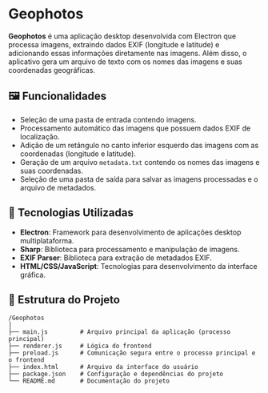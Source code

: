 # Geophotos

**Geophotos** é uma aplicação desktop desenvolvida com Electron que processa imagens, extraindo dados EXIF (longitude e latitude) e adicionando essas informações diretamente nas imagens. Além disso, o aplicativo gera um arquivo de texto com os nomes das imagens e suas coordenadas geográficas.

## 🖼️ Funcionalidades

- Seleção de uma pasta de entrada contendo imagens.
- Processamento automático das imagens que possuem dados EXIF de localização.
- Adição de um retângulo no canto inferior esquerdo das imagens com as coordenadas (longitude e latitude).
- Geração de um arquivo `metadata.txt` contendo os nomes das imagens e suas coordenadas.
- Seleção de uma pasta de saída para salvar as imagens processadas e o arquivo de metadados.

## 🚀 Tecnologias Utilizadas

- **Electron**: Framework para desenvolvimento de aplicações desktop multiplataforma.
- **Sharp**: Biblioteca para processamento e manipulação de imagens.
- **EXIF Parser**: Biblioteca para extração de metadados EXIF.
- **HTML/CSS/JavaScript**: Tecnologias para desenvolvimento da interface gráfica.

## 📂 Estrutura do Projeto

```plaintext
/Geophotos
│
├── main.js         # Arquivo principal da aplicação (processo principal)
├── renderer.js     # Lógica do frontend
├── preload.js      # Comunicação segura entre o processo principal e o frontend
├── index.html      # Arquivo da interface do usuário
├── package.json    # Configuração e dependências do projeto
└── README.md       # Documentação do projeto
